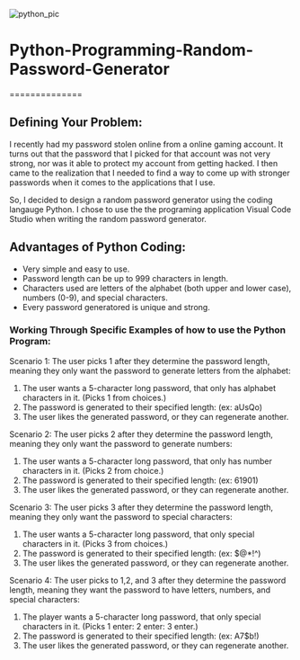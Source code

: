 ![python_pic](https://github.com/JordanChipley/Python-Password-Generator-/assets/85317317/1b6d1d79-e41b-4d44-8a92-01fc0843ef65)

# Python-Programming-Random-Password-Generator
==============

## Defining Your Problem:

I recently had my password stolen online from a online gaming account. It turns out that the password that I picked for that account was not very strong, nor was it able to protect my account from getting hacked. I then came to the realization that I needed to find a way to come up with stronger passwords when it comes to the applications that I use.

So, I decided to design a random password generator using the coding langauge Python. I chose to use the the programing application Visual Code Studio when writing the random password generator. 

## Advantages of Python Coding:

* Very simple and easy to use.
* Password length can be up to 999 characters in length.
* Characters used are letters of the alphabet (both upper and lower case), numbers (0-9), and special characters.
* Every password generatored is unique and strong.

### Working Through Specific Examples of how to use the Python Program:

Scenario 1: The user picks 1 after they determine the password length, meaning they only want the password to generate letters from the alphabet:
 
1. The user wants a 5-character long password, that only has alphabet characters in it. (Picks 1 from choices.) 
2. The password is generated to their specified length: (ex: aUsQo)
3. The user likes the generated password, or they can regenerate another.

Scenario 2: The user picks 2 after they determine the password length, meaning they only want the password to generate numbers:

1. The user wants a 5-character long password, that only has number characters in it. (Picks 2 from choice.)
2. The password is generated to their specified length: (ex: 61901)
3. The user likes the generated password, or they can regenerate another.

Scenario 3: The user picks 3 after they determine the password length, meaning they only want the password to special characters:

1. The user wants a 5-character long password, that only special characters in it. (Picks 3 from choices.) 
2. The password is generated to their specified length: (ex: $@*!^)
3. The user likes the generated password, or they can regenerate another.

Scenario 4: The user picks to 1,2, and 3 after they determine the password length, meaning they want the password to have letters, numbers, and special characters:

1. The player wants a 5-character long password, that only special characters in it. (Picks 1 enter: 2 enter: 3 enter.) 
2. The password is generated to their specified length: (ex: A7$b!)
3. The user likes the generated password, or they can regenerate another.

### 


#### 


## 
